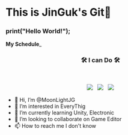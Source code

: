 This is JinGuk's Git👋
==
### print("Hello World!");

__My Schedule___

<h3 align="center"><b>🛠 I can Do 🛠</b></h3>
</br>
<p align="center">
<img src="https://img.shields.io/badge/c++-00599C?style=flat-square&logo=c%2B%2B&logoColor=white"/></a> &nbsp 
<img src="https://img.shields.io/badge/Unity-black?style=flat-square&logo=unity&logoColor=white"/></a> &nbsp
<img src="https://img.shields.io/badge/-C%23-000000?style=flat-square&logo=Csharp&logoColor=white"/></a> 


</p>

- 👋 Hi, I’m @MoonLightJG
- 👀 I’m interested in EveryThig
- 🌱 I’m currently learning Unity, Electronic
- 💞️ I’m looking to collaborate on Game Editor
- 📫 How to reach me I don't know

<!---
MoonLightJG/MoonLightJG is a ✨ special ✨ repository because its `README.md` (this file) appears on your GitHub profile.
You can click the Preview link to take a look at your changes.
--->

